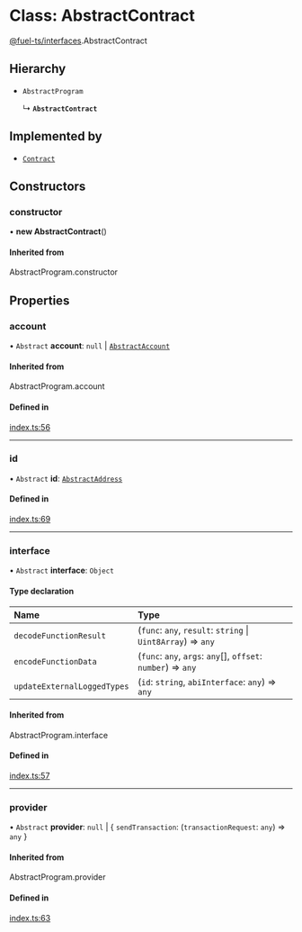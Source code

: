 # Class: AbstractContract

[@fuel-ts/interfaces](/api/Interfaces/index.md).AbstractContract

## Hierarchy

- `AbstractProgram`

  ↳ **`AbstractContract`**

## Implemented by

- [`Contract`](/api/Program/Contract.md)

## Constructors

### constructor

• **new AbstractContract**()

#### Inherited from

AbstractProgram.constructor

## Properties

### account

• `Abstract` **account**: ``null`` \| [`AbstractAccount`](/api/Interfaces/AbstractAccount.md)

#### Inherited from

AbstractProgram.account

#### Defined in

[index.ts:56](https://github.com/FuelLabs/fuels-ts/blob/55fe8f9/packag/api/src/index.ts#L56)

___

### id

• `Abstract` **id**: [`AbstractAddress`](/api/Interfaces/AbstractAddress.md)

#### Defined in

[index.ts:69](https://github.com/FuelLabs/fuels-ts/blob/55fe8f9/packag/api/src/index.ts#L69)

___

### interface

• `Abstract` **interface**: `Object`

#### Type declaration

| Name | Type |
| :------ | :------ |
| `decodeFunctionResult` | (`func`: `any`, `result`: `string` \| `Uint8Array`) => `any` |
| `encodeFunctionData` | (`func`: `any`, `args`: `any`[], `offset`: `number`) => `any` |
| `updateExternalLoggedTypes` | (`id`: `string`, `abiInterface`: `any`) => `any` |

#### Inherited from

AbstractProgram.interface

#### Defined in

[index.ts:57](https://github.com/FuelLabs/fuels-ts/blob/55fe8f9/packag/api/src/index.ts#L57)

___

### provider

• `Abstract` **provider**: ``null`` \| { `sendTransaction`: (`transactionRequest`: `any`) => `any`  }

#### Inherited from

AbstractProgram.provider

#### Defined in

[index.ts:63](https://github.com/FuelLabs/fuels-ts/blob/55fe8f9/packag/api/src/index.ts#L63)

